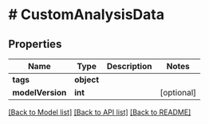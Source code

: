 # # CustomAnalysisData

## Properties

| Name        | Type          | Description   | Notes         |
|------------ | ------------- | ------------- | ------------- |
| **tags** | **object** |  | |
| **modelVersion** | **int** |  | [optional] |

[[Back to Model list]](../../README.md#models)
[[Back to API list]](../../README.md#api-endpoints)
[[Back to README]](../../README.md)
